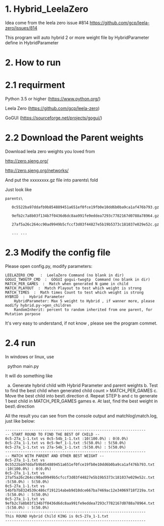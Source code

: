 
# 1. Hybrid_LeelaZero
Idea come from the leela zero issue #814 https://github.com/gcp/leela-zero/issues/814

This program will auto hybrid 2 or more weight file by HybridParameter define in HybridParameter

# 2. How to run
# 2.1 requirment
Python 3.5 or higher  (https://www.python.org/) 

Leela Zero  (https://github.com/gcp/leela-zero)

GoGUI  (https://sourceforge.net/projects/gogui/)

# 2.2 Download the Parent weights
Download leela zero weights you loved from 
  
  http://zero.sjeng.org/
 
  http://zero.sjeng.org/networks/

And put the xxxxxxxx.gz file into parents\ fold
 
Just look like

    parents\
 
       0c5522ba97ddafb9b854889451a651ef0fce19fb0e10dd6b0ba9ca1af476b793.gz

       9efb2c7a8b03f134b7f0436d6dc8aa991fe9eddea7293c7782167d0788a78964.gz
 
       27af5a26c264cc90ad9949b5cfccf3d03f44827e5b19b5373c181037e029e52c.gz
 
       ... ...

# 2.3 Modify the config file
Please open config.py, modify parameters:


    LEELAZERO_CMD   :  LeelaZero Command (no blank in dir)
    GOGUI_TWOGTP_CMD  :  GOGUI gogui-twogtp  Command (no blank in dir)
    MATCH_PER_GAMES  :  Match when generated N game in child
    MATCH_PLAYOUT  :  Match Playout to test which weight is strong
    MATCH_TIMES  :  Math times Count to test which weight is strong
    HYBRID  :  Hybrid Parameter
        HybridParameter: Max 5 weight to Hybrid , if wanner more, please modify hybrid.py->gen_children
        RandomInherit: percent to random inherited from one parent, for Mutation porpose
  
It's very easy to understand, if not know , please see the program commet.

# 2.4 run
In windows or linux, use 

   python main.py

It will do something like

    a. Generate hybrid child with Hybrid Parameter and parent weights
    b. Test to find the best child when generated child count > MATCH_PER_GAMES
    c. Move the best child into best\ direction
    d. Repeat STEP b and c to generate 1 best child in MATCH_PER_GAMES games
    e. At last, find the best weight in best\ direction
    

All the result you can see from the console output and matchlog\match.log, just like below:


    ----------------------------------------------------------------
    -- START ROUND TO FIND THE BEST OF CHILD --
    0c5-27a_1-1.txt vs 0c5-54b_1-1.txt :10(100.0%) : 0(0.0%)
    0c5-27a_1-1.txt vs 0c5-9ef_1-1.txt :5(50.0%) : 5(50.0%)
    0c5-27a_1-1.txt vs 27a-54b_1-1.txt :5(50.0%) : 5(50.0%)
    ----------------------------------------------------------------
    -- MATCH WITH PARENT AND OTHER BEST WEIGHT --
    0c5-27a_1-1.txt vs 0c5522ba97ddafb9b854889451a651ef0fce19fb0e10dd6b0ba9ca1af476b793.txt :10(100.0%) : 0(0.0%)
    0c5-27a_1-1.txt vs 27af5a26c264cc90ad9949b5cfccf3d03f44827e5b19b5373c181037e029e52c.txt :5(50.0%) : 5(50.0%)
    0c5-27a_1-1.txt vs 54bfb7b8324539c486cf191214abeb9d10dce667ba7469ac12e34069718f219a.txt :5(50.0%) : 5(50.0%)
    0c5-27a_1-1.txt vs 9efb2c7a8b03f134b7f0436d6dc8aa991fe9eddea7293c7782167d0788a78964.txt :5(50.0%) : 5(50.0%)
    ----------------------------------------------------------------
    This ROUND Hybrid Child KING is 0c5-27a_1-1.txt
    ----------------------------------------------------------------
 
  
